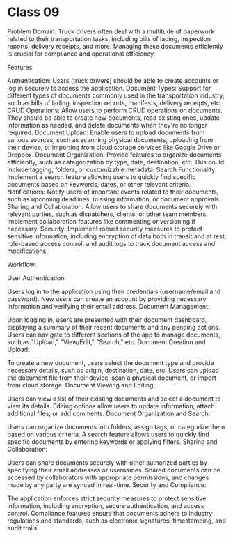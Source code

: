 # Class 09

Problem Domain: Truck drivers often deal with a multitude of paperwork related to their transportation tasks, including bills of lading, inspection reports, delivery receipts, and more. Managing these documents efficiently is crucial for compliance and operational efficiency.

Features:

Authentication: Users (truck drivers) should be able to create accounts or log in securely to access the application.
Document Types: Support for different types of documents commonly used in the transportation industry, such as bills of lading, inspection reports, manifests, delivery receipts, etc.
CRUD Operations: Allow users to perform CRUD operations on documents. They should be able to create new documents, read existing ones, update information as needed, and delete documents when they're no longer required.
Document Upload: Enable users to upload documents from various sources, such as scanning physical documents, uploading from their device, or importing from cloud storage services like Google Drive or Dropbox.
Document Organization: Provide features to organize documents efficiently, such as categorization by type, date, destination, etc. This could include tagging, folders, or customizable metadata.
Search Functionality: Implement a search feature allowing users to quickly find specific documents based on keywords, dates, or other relevant criteria.
Notifications: Notify users of important events related to their documents, such as upcoming deadlines, missing information, or document approvals.
Sharing and Collaboration: Allow users to share documents securely with relevant parties, such as dispatchers, clients, or other team members. Implement collaboration features like commenting or versioning if necessary.
Security: Implement robust security measures to protect sensitive information, including encryption of data both in transit and at rest, role-based access control, and audit logs to track document access and modifications.

Workflow:

User Authentication:

Users log in to the application using their credentials (username/email and password).
New users can create an account by providing necessary information and verifying their email address.
Document Management:

Upon logging in, users are presented with their document dashboard, displaying a summary of their recent documents and any pending actions.
Users can navigate to different sections of the app to manage documents, such as "Upload," "View/Edit," "Search," etc.
Document Creation and Upload:

To create a new document, users select the document type and provide necessary details, such as origin, destination, date, etc.
Users can upload the document file from their device, scan a physical document, or import from cloud storage.
Document Viewing and Editing:

Users can view a list of their existing documents and select a document to view its details.
Editing options allow users to update information, attach additional files, or add comments.
Document Organization and Search:

Users can organize documents into folders, assign tags, or categorize them based on various criteria.
A search feature allows users to quickly find specific documents by entering keywords or applying filters.
Sharing and Collaboration:

Users can share documents securely with other authorized parties by specifying their email addresses or usernames.
Shared documents can be accessed by collaborators with appropriate permissions, and changes made by any party are synced in real-time.
Security and Compliance:

The application enforces strict security measures to protect sensitive information, including encryption, secure authentication, and access control.
Compliance features ensure that documents adhere to industry regulations and standards, such as electronic signatures, timestamping, and audit trails.
